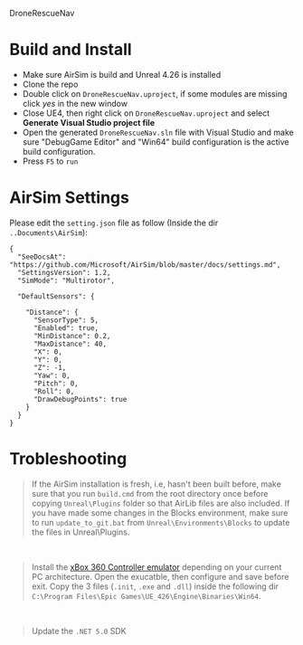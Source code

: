 DroneRescueNav

# Build and Install
- Make sure AirSim is build and Unreal 4.26 is installed
- Clone the repo
- Double click on `DroneRescueNav.uproject`, if some modules are missing click *yes* in the new window
- Close UE4, then right click on `DroneRescueNav.uproject` and select **Generate Visual Studio project file**
- Open the generated `DroneRescueNav.sln` file with Visual Studio and make sure "DebugGame Editor" and "Win64" build configuration is the active build configuration.
- Press `F5` to `run`

# AirSim Settings

Please edit the `setting.json` file as follow (Inside the dir `..Documents\AirSim`):
```
{
  "SeeDocsAt": "https://github.com/Microsoft/AirSim/blob/master/docs/settings.md",
  "SettingsVersion": 1.2,
  "SimMode": "Multirotor",

  "DefaultSensors": {

    "Distance": {
      "SensorType": 5,
      "Enabled": true,
      "MinDistance": 0.2,
      "MaxDistance": 40,
      "X": 0,
      "Y": 0,
      "Z": -1,
      "Yaw": 0,
      "Pitch": 0,
      "Roll": 0,
      "DrawDebugPoints": true
    }
  }
}
```

# Trobleshooting 

> If the AirSim installation is fresh, i.e, hasn't been built before, make sure that you run `build.cmd` from the root directory once before copying `Unreal\Plugins` folder so that AirLib files are also included. If you have made some changes in the Blocks environment, make sure to run `update_to_git.bat` from `Unreal\Environments\Blocks` to update the files in Unreal\Plugins.

&nbsp;

> Install the [xBox 360 Controller emulator](https://www.x360ce.com/) depending on your current PC architecture. Open the exucatble, then configure and save before exit. Copy the 3 files (`.init`, `.exe` and `.dll`) inside the following dir `C:\Program Files\Epic Games\UE_426\Engine\Binaries\Win64`.

&nbsp;

> Update the `.NET 5.0` SDK